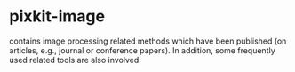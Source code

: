 pixkit-image
============
contains image processing related methods which have been published (on articles, e.g., journal or conference papers). 
In addition, some frequently used related tools are also involved.
